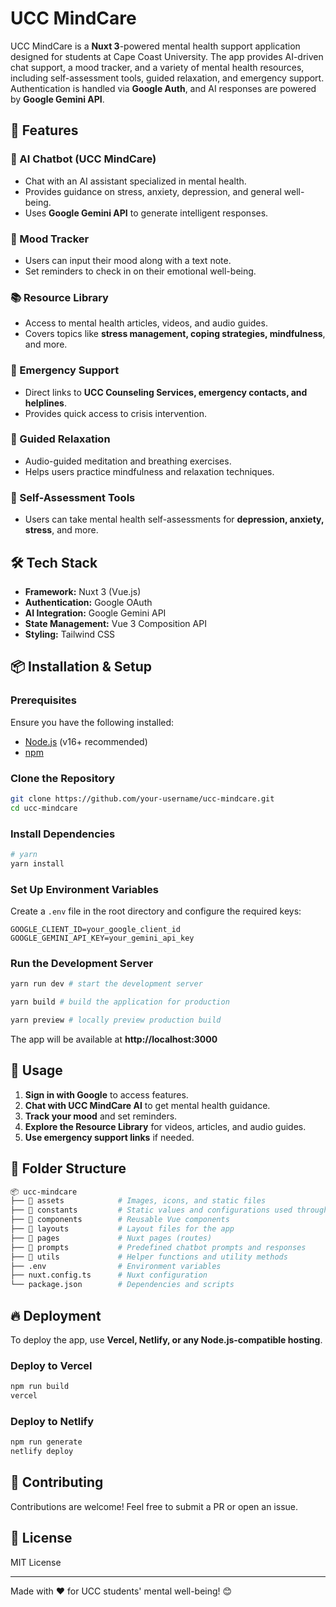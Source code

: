 # UCC MindCare

UCC MindCare is a **Nuxt 3**-powered mental health support application designed
for students at Cape Coast University. The app provides AI-driven chat support,
a mood tracker, and a variety of mental health resources, including
self-assessment tools, guided relaxation, and emergency support. Authentication
is handled via **Google Auth**, and AI responses are powered by **Google Gemini
API**.

## 🚀 Features

### 🧠 AI Chatbot (UCC MindCare)

- Chat with an AI assistant specialized in mental health.
- Provides guidance on stress, anxiety, depression, and general well-being.
- Uses **Google Gemini API** to generate intelligent responses.

### 📅 Mood Tracker

- Users can input their mood along with a text note.
- Set reminders to check in on their emotional well-being.

### 📚 Resource Library

- Access to mental health articles, videos, and audio guides.
- Covers topics like **stress management, coping strategies, mindfulness**, and
  more.

### 🛟 Emergency Support

- Direct links to **UCC Counseling Services, emergency contacts, and
  helplines**.
- Provides quick access to crisis intervention.

### 🌿 Guided Relaxation

- Audio-guided meditation and breathing exercises.
- Helps users practice mindfulness and relaxation techniques.

### 📝 Self-Assessment Tools

- Users can take mental health self-assessments for **depression, anxiety,
  stress**, and more.

## 🛠️ Tech Stack

- **Framework:** Nuxt 3 (Vue.js)
- **Authentication:** Google OAuth
- **AI Integration:** Google Gemini API
- **State Management:** Vue 3 Composition API
- **Styling:** Tailwind CSS

## 📦 Installation & Setup

### Prerequisites

Ensure you have the following installed:

- [Node.js](https://nodejs.org/) (v16+ recommended)
- [npm](https://www.npmjs.com/)

### Clone the Repository

```sh
git clone https://github.com/your-username/ucc-mindcare.git
cd ucc-mindcare
```

### Install Dependencies

```sh
# yarn
yarn install
```

### Set Up Environment Variables

Create a `.env` file in the root directory and configure the required keys:

```env
GOOGLE_CLIENT_ID=your_google_client_id
GOOGLE_GEMINI_API_KEY=your_gemini_api_key
```

### Run the Development Server

```sh
yarn run dev # start the development server

yarn build # build the application for production

yarn preview # locally preview production build
```

The app will be available at **http://localhost:3000**

## 📜 Usage

1. **Sign in with Google** to access features.
2. **Chat with UCC MindCare AI** to get mental health guidance.
3. **Track your mood** and set reminders.
4. **Explore the Resource Library** for videos, articles, and audio guides.
5. **Use emergency support links** if needed.

## 📄 Folder Structure

```sh
📦 ucc-mindcare
├── 📂 assets            # Images, icons, and static files
├── 📂 constants         # Static values and configurations used throughout the app
├── 📂 components        # Reusable Vue components
├── 📂 layouts           # Layout files for the app
├── 📂 pages             # Nuxt pages (routes)
├── 📂 prompts           # Predefined chatbot prompts and responses
├── 📂 utils             # Helper functions and utility methods
├── .env                # Environment variables
├── nuxt.config.ts      # Nuxt configuration
└── package.json        # Dependencies and scripts
```

## 🔥 Deployment

To deploy the app, use **Vercel, Netlify, or any Node.js-compatible hosting**.

### Deploy to Vercel

```sh
npm run build
vercel
```

### Deploy to Netlify

```sh
npm run generate
netlify deploy
```

## 🤝 Contributing

Contributions are welcome! Feel free to submit a PR or open an issue.

## 📜 License

MIT License

---

Made with ❤️ for UCC students' mental well-being! 😊
